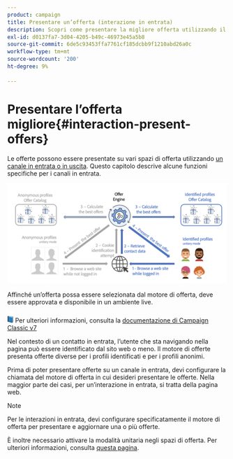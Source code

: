 ```yaml
---
product: campaign
title: Presentare un’offerta (interazione in entrata)
description: Scopri come presentare la migliore offerta utilizzando il modulo di interazione di Campaign
exl-id: d0137fa7-3d04-4205-b49c-46973e45a5b8
source-git-commit: 6de5c93453ffa7761cf185dcbb9f1210abd26a0c
workflow-type: tm+mt
source-wordcount: '200'
ht-degree: 9%

---
```


# Presentare l’offerta migliore{#interaction-present-offers}

Le offerte possono essere presentate su vari spazi di offerta utilizzando [un canale in entrata o in uscita](interaction-architecture.md#interaction-types). Questo capitolo descrive alcune funzioni specifiche per i canali in entrata.

![](assets/inbound-interactions.png)

Affinché un’offerta possa essere selezionata dal motore di offerta, deve essere approvata e disponibile in un ambiente live.

![](../assets/do-not-localize/book.png) Per ulteriori informazioni, consulta la [documentazione di Campaign Classic v7](https://experienceleague.adobe.com/docs/campaign-classic/using/managing-offers/managing-an-offer-catalog/approving-and-activating-an-offer.html?lang=en#approving-offer-content)

Nel contesto di un contatto in entrata, l’utente che sta navigando nella pagina può essere identificato dal sito web o meno. Il motore di offerte presenta offerte diverse per i profili identificati e per i profili anonimi.

Prima di poter presentare offerte su un canale in entrata, devi configurare la chiamata del motore di offerta in cui desideri presentare le offerte. Nella maggior parte dei casi, per un’interazione in entrata, si tratta della pagina web.

>[!NOTE]
>
>Per le interazioni in entrata, devi configurare specificatamente il motore di offerta per presentare e aggiornare una o più offerte.
>
>È inoltre necessario attivare la modalità unitaria negli spazi di offerta. Per ulteriori informazioni, consulta [questa pagina](interaction-offer-spaces.md).

